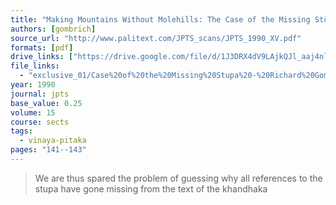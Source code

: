 ```yaml
---
title: "Making Mountains Without Molehills: The Case of the Missing Stūpa"
authors: [gombrich]
source_url: "http://www.palitext.com/JPTS_scans/JPTS_1990_XV.pdf"
formats: [pdf]
drive_links: ["https://drive.google.com/file/d/1J3DRX4dV9LAjkQJl_aaj4nl_sATBULxk/view?usp=drivesdk"]
file_links:
  - "exclusive_01/Case%20of%20the%20Missing%20Stupa%20-%20Richard%20Gombrich.pdf"
year: 1990
journal: jpts
base_value: 0.25
volume: 15
course: sects
tags:
  - vinaya-pitaka
pages: "141--143"
---
```


> We are thus spared the problem of guessing why all references to the stupa have gone missing from the text of the khandhaka

